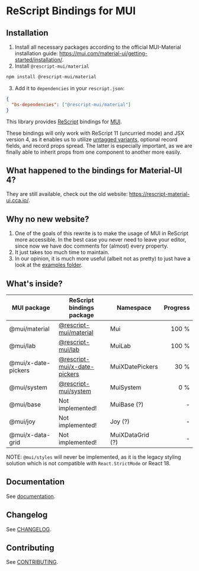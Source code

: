 # ReScript Bindings for MUI

## Installation

1. Install all necessary packages according to the official MUI-Material installation guide: https://mui.com/material-ui/getting-started/installation/.
2. Install `@rescript-mui/material`

```sh
npm install @rescript-mui/material
```

3. Add it to `dependencies` in your `rescript.json`:

```json
{
  "bs-dependencies": ["@rescript-mui/material"]
}
```

This library provides [ReScript](https://rescript-lang.org/) bindings for [MUI](https://mui.com/).

These bindings will only work with ReScript 11 (uncurried mode) and JSX version 4, as it enables us to utilize [untagged variants](https://rescript-lang.org/blog/improving-interop#untagged-variants), optional record fields, and record props spread. The latter is especially important, as we are finally able to inherit props from one component to another more easily.

## What happened to the bindings for Material-UI 4?

They are still available, check out the old website: https://rescript-material-ui.cca.io/.

## Why no new website?

1. One of the goals of this rewrite is to make the usage of MUI in ReScript more accessible. In the best case you never need to leave your editor, since now we have doc comments for (almost) every property.
2. It just takes too much time to maintain.
3. In our opinion, it is much more useful (albeit not as pretty) to just have a look at the [examples folder](./examples/).

## What's inside?

| MUI package         | ReScript bindings package                                               | Namespace        | Progress |
| ------------------- | ----------------------------------------------------------------------- | ---------------- | -------: |
| @mui/material       | [@rescript-mui/material](./packages/rescript-mui-material/)             | Mui              |    100 % |
| @mui/lab            | [@rescript-mui/lab](./packages/rescript-mui-lab/)                       | MuiLab           |    100 % |
| @mui/x-date-pickers | [@rescript-mui/x-date-pickers](./packages/rescript-mui-x-date-pickers/) | MuiXDatePickers  |     30 % |
| @mui/system         | [@rescript-mui/system](./packages/rescript-mui-system/)                 | MuiSystem        |      0 % |
| @mui/base           | Not implemented!                                                        | MuiBase (?)      |        - |
| @mui/joy            | Not implemented!                                                        | Joy (?)          |        - |
| @mui/x-data-grid    | Not implemented!                                                        | MuiXDataGrid (?) |        - |

NOTE: `@mui/styles` will never be implemented, as it is the legacy styling solution which is not compatible with `React.StrictMode` or React 18.

## Documentation

See [documentation](./documentation/README.md).

## Changelog

See [CHANGELOG](./CHANGELOG.md).

## Contributing

See [CONTRIBUTING](./CONTRIBUTING.md).
